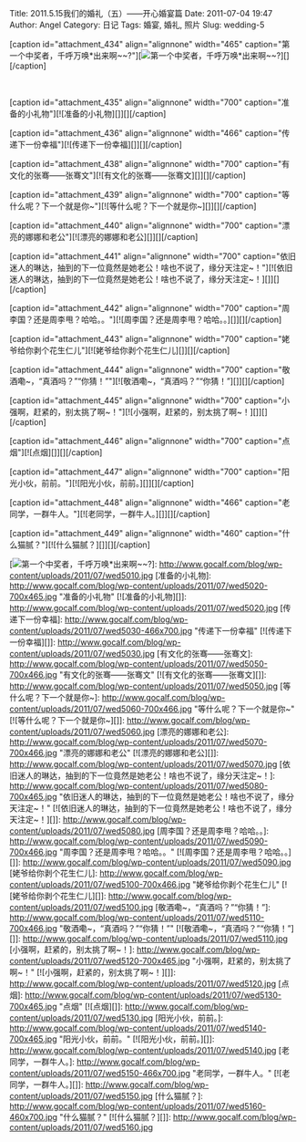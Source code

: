 Title: 2011.5.15我们的婚礼（五）——开心婚宴篇
Date: 2011-07-04 19:47
Author: Angel
Category: 日记
Tags: 婚宴, 婚礼, 照片
Slug: wedding-5

[caption id="attachment_434" align="alignnone" width="465"
caption="第一个中奖者，千呼万唤\*出来啊~~?"][![第一个中奖者，千呼万唤\*出来啊~~?][]][][/caption]

<!--more-->  

[caption id="attachment_435" align="alignnone" width="700"
caption="准备的小礼物"][![准备的小礼物][]][][/caption]

[caption id="attachment_436" align="alignnone" width="466"
caption="传递下一份幸福"][![传递下一份幸福][]][][/caption]

[caption id="attachment_438" align="alignnone" width="700"
caption="有文化的张骞——张骞文"][![有文化的张骞——张骞文][]][][/caption]

[caption id="attachment_439" align="alignnone" width="700"
caption="等什么呢？下一个就是你~"][![等什么呢？下一个就是你~][]][][/caption]

[caption id="attachment_440" align="alignnone" width="700"
caption="漂亮的娜娜和老公"][![漂亮的娜娜和老公][]][][/caption]

[caption id="attachment_441" align="alignnone" width="700"
caption="依旧迷人的琳达，抽到的下一位竟然是她老公！啥也不说了，缘分天注定~！"][![依旧迷人的琳达，抽到的下一位竟然是她老公！啥也不说了，缘分天注定~！][]][][/caption]

[caption id="attachment_442" align="alignnone" width="700"
caption="周李国？还是周李甩？哈哈。。"][![周李国？还是周李甩？哈哈。。][]][][/caption]

[caption id="attachment_443" align="alignnone" width="700"
caption="姥爷给你剥个花生仁儿"][![姥爷给你剥个花生仁儿][]][][/caption]

[caption id="attachment_444" align="alignnone" width="700"
caption="敬酒嘞~，“真酒吗？”“你猜！”"][![敬酒嘞~，“真酒吗？”“你猜！”][]][][/caption]

[caption id="attachment_445" align="alignnone" width="700"
caption="小强啊，赶紧的，别太挑了啊~！"][![小强啊，赶紧的，别太挑了啊~！][]][][/caption]

[caption id="attachment_446" align="alignnone" width="700"
caption="点烟"][![点烟][]][][/caption]

[caption id="attachment_447" align="alignnone" width="700"
caption="阳光小伙，前前。"][![阳光小伙，前前。][]][][/caption]

[caption id="attachment_448" align="alignnone" width="466"
caption="老同学，一群牛人。"][![老同学，一群牛人。][]][][/caption]

[caption id="attachment_449" align="alignnone" width="460"
caption="什么猫腻？"][![什么猫腻？][]][][/caption]

  [第一个中奖者，千呼万唤\*出来啊~~?]: http://www.gocalf.com/blog/wp-content/uploads/2011/07/wed5010-465x700.jpg
    "第一个中奖者，千呼万唤*出来啊~~?"
  [![第一个中奖者，千呼万唤\*出来啊~~?][]]: http://www.gocalf.com/blog/wp-content/uploads/2011/07/wed5010.jpg
  [准备的小礼物]: http://www.gocalf.com/blog/wp-content/uploads/2011/07/wed5020-700x465.jpg
    "准备的小礼物"
  [![准备的小礼物][]]: http://www.gocalf.com/blog/wp-content/uploads/2011/07/wed5020.jpg
  [传递下一份幸福]: http://www.gocalf.com/blog/wp-content/uploads/2011/07/wed5030-466x700.jpg
    "传递下一份幸福"
  [![传递下一份幸福][]]: http://www.gocalf.com/blog/wp-content/uploads/2011/07/wed5030.jpg
  [有文化的张骞——张骞文]: http://www.gocalf.com/blog/wp-content/uploads/2011/07/wed5050-700x466.jpg
    "有文化的张骞——张骞文"
  [![有文化的张骞——张骞文][]]: http://www.gocalf.com/blog/wp-content/uploads/2011/07/wed5050.jpg
  [等什么呢？下一个就是你~]: http://www.gocalf.com/blog/wp-content/uploads/2011/07/wed5060-700x466.jpg
    "等什么呢？下一个就是你~"
  [![等什么呢？下一个就是你~][]]: http://www.gocalf.com/blog/wp-content/uploads/2011/07/wed5060.jpg
  [漂亮的娜娜和老公]: http://www.gocalf.com/blog/wp-content/uploads/2011/07/wed5070-700x466.jpg
    "漂亮的娜娜和老公"
  [![漂亮的娜娜和老公][]]: http://www.gocalf.com/blog/wp-content/uploads/2011/07/wed5070.jpg
  [依旧迷人的琳达，抽到的下一位竟然是她老公！啥也不说了，缘分天注定~！]:
    http://www.gocalf.com/blog/wp-content/uploads/2011/07/wed5080-700x465.jpg
    "依旧迷人的琳达，抽到的下一位竟然是她老公！啥也不说了，缘分天注定~！"
  [![依旧迷人的琳达，抽到的下一位竟然是她老公！啥也不说了，缘分天注定~！][]]:
    http://www.gocalf.com/blog/wp-content/uploads/2011/07/wed5080.jpg
  [周李国？还是周李甩？哈哈。。]: http://www.gocalf.com/blog/wp-content/uploads/2011/07/wed5090-700x466.jpg
    "周李国？还是周李甩？哈哈。。"
  [![周李国？还是周李甩？哈哈。。][]]: http://www.gocalf.com/blog/wp-content/uploads/2011/07/wed5090.jpg
  [姥爷给你剥个花生仁儿]: http://www.gocalf.com/blog/wp-content/uploads/2011/07/wed5100-700x466.jpg
    "姥爷给你剥个花生仁儿"
  [![姥爷给你剥个花生仁儿][]]: http://www.gocalf.com/blog/wp-content/uploads/2011/07/wed5100.jpg
  [敬酒嘞~，“真酒吗？”“你猜！”]: http://www.gocalf.com/blog/wp-content/uploads/2011/07/wed5110-700x466.jpg
    "敬酒嘞~，“真酒吗？”“你猜！”"
  [![敬酒嘞~，“真酒吗？”“你猜！”][]]: http://www.gocalf.com/blog/wp-content/uploads/2011/07/wed5110.jpg
  [小强啊，赶紧的，别太挑了啊~！]: http://www.gocalf.com/blog/wp-content/uploads/2011/07/wed5120-700x465.jpg
    "小强啊，赶紧的，别太挑了啊~！"
  [![小强啊，赶紧的，别太挑了啊~！][]]: http://www.gocalf.com/blog/wp-content/uploads/2011/07/wed5120.jpg
  [点烟]: http://www.gocalf.com/blog/wp-content/uploads/2011/07/wed5130-700x465.jpg
    "点烟"
  [![点烟][]]: http://www.gocalf.com/blog/wp-content/uploads/2011/07/wed5130.jpg
  [阳光小伙，前前。]: http://www.gocalf.com/blog/wp-content/uploads/2011/07/wed5140-700x465.jpg
    "阳光小伙，前前。"
  [![阳光小伙，前前。][]]: http://www.gocalf.com/blog/wp-content/uploads/2011/07/wed5140.jpg
  [老同学，一群牛人。]: http://www.gocalf.com/blog/wp-content/uploads/2011/07/wed5150-466x700.jpg
    "老同学，一群牛人。"
  [![老同学，一群牛人。][]]: http://www.gocalf.com/blog/wp-content/uploads/2011/07/wed5150.jpg
  [什么猫腻？]: http://www.gocalf.com/blog/wp-content/uploads/2011/07/wed5160-460x700.jpg
    "什么猫腻？"
  [![什么猫腻？][]]: http://www.gocalf.com/blog/wp-content/uploads/2011/07/wed5160.jpg
